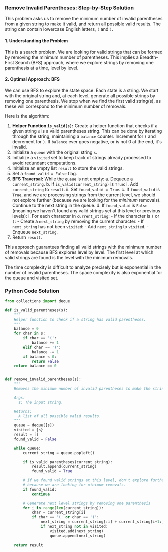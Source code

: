 ### Remove Invalid Parentheses: Step-by-Step Solution

This problem asks us to remove the minimum number of invalid parentheses from a given string to make it valid, and return all possible valid results. The string can contain lowercase English letters, `(` and `)`.

#### 1. Understanding the Problem

This is a search problem. We are looking for valid strings that can be formed by removing the minimum number of parentheses. This implies a Breadth-First Search (BFS) approach, where we explore strings by removing one parenthesis at a time, level by level.

#### 2. Optimal Approach: BFS

We can use BFS to explore the state space. Each state is a string. We start with the original string and, at each level, generate all possible strings by removing one parenthesis. We stop when we find the first valid string(s), as these will correspond to the minimum number of removals.

Here is the algorithm:

1.  **Helper Function `is_valid(s)`:** Create a helper function that checks if a given string `s` is a valid parentheses string. This can be done by iterating through the string, maintaining a `balance` counter. Increment for `(` and decrement for `)`. If `balance` ever goes negative, or is not 0 at the end, it's invalid.
2.  Initialize a `queue` with the original string `s`.
3.  Initialize a `visited` set to keep track of strings already processed to avoid redundant computations.
4.  Initialize an empty list `result` to store the valid strings.
5.  Set a `found_valid = False` flag.
6.  **BFS Traversal:** While the `queue` is not empty:
    a. Dequeue a `current_string`.
    b. If `is_valid(current_string)` is `True`:
        i. Add `current_string` to `result`.
        ii. Set `found_valid = True`.
    c. If `found_valid` is `True`, and we are processing strings from the current level, we should not explore further (because we are looking for the *minimum* removals). Continue to the next string in the queue.
    d. If `found_valid` is `False` (meaning we haven't found any valid strings yet at this level or previous levels):
        i. For each character in `current_string`:
            - If the character is `(` or `)`:
                - Create a `next_string` by removing the current character.
                - If `next_string` has not been `visited`:
                    - Add `next_string` to `visited`.
                    - Enqueue `next_string`.
7.  Return `result`.

This approach guarantees finding all valid strings with the minimum number of removals because BFS explores level by level. The first level at which valid strings are found is the level with the minimum removals.

The time complexity is difficult to analyze precisely but is exponential in the number of invalid parentheses. The space complexity is also exponential for the queue and visited set.

### Python Code Solution

```python
from collections import deque

def is_valid_parentheses(s):
    """
    Helper function to check if a string has valid parentheses.
    """
    balance = 0
    for char in s:
        if char == '(':
            balance += 1
        elif char == ')':
            balance -= 1
        if balance < 0:
            return False
    return balance == 0


def remove_invalid_parentheses(s):
    """
    Removes the minimum number of invalid parentheses to make the string valid.

    Args:
      s: The input string.

    Returns:
      A list of all possible valid results.
    """
    queue = deque([s])
    visited = {s}
    result = []
    found_valid = False

    while queue:
        current_string = queue.popleft()

        if is_valid_parentheses(current_string):
            result.append(current_string)
            found_valid = True

        # If we found valid strings at this level, don't explore further levels
        # because we are looking for minimum removals.
        if found_valid:
            continue

        # Generate next level strings by removing one parenthesis
        for i in range(len(current_string)):
            char = current_string[i]
            if char == '(' or char == ')':
                next_string = current_string[:i] + current_string[i+1:]
                if next_string not in visited:
                    visited.add(next_string)
                    queue.append(next_string)
                    
    return result

```
